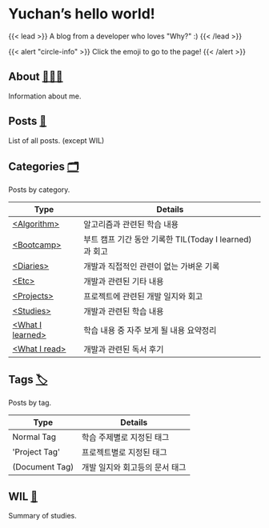 # Yuchan’s hello world!

{{< lead >}}
A blog from a developer who loves "Why?" :)
{{< /lead >}}

{{< alert "circle-info" >}}
Click the emoji to go to the page!
{{< /alert >}}

## About [👨🏻‍💻](/about)

Information about me.

## Posts [📑](/posts)

List of all posts. (except WIL)

## Categories [🗂](/categories)

Posts by category.

| Type                                            | Details                                                |
| ----------------------------------------------- | ------------------------------------------------------ |
| [\<Algorithm>](/categories/algorithm)           | 알고리즘과 관련된 학습 내용                            |
| [\<Bootcamp>](/categories/bootcamp)             | 부트 캠프 기간 동안 기록한 TIL(Today I learned)과 회고 |
| [\<Diaries>](/categories/diaries)               | 개발과 직접적인 관련이 없는 가벼운 기록                |
| [\<Etc>](/categories/etc)                       | 개발과 관련된 기타 내용                                |
| [\<Projects>](/categories/projects)             | 프로젝트에 관련된 개발 일지와 회고                     |
| [\<Studies>](/categories/studies)               | 개발과 관련된 학습 내용                                |
| [\<What I learned>](/categories/what-i-learned) | 학습 내용 중 자주 보게 될 내용 요약정리                |
| [\<What I read>](/categories/what-i-read)       | 개발과 관련된 독서 후기                                |

## Tags [🏷](/tags)

Posts by tag.

| Type           | Details                        |
| -------------- | ------------------------------ |
| Normal Tag     | 학습 주제별로 지정된 태그      |
| 'Project Tag'  | 프로젝트별로 지정된 태그       |
| (Document Tag) | 개발 일지와 회고등의 문서 태그 |

## WIL [📝](/wil)

Summary of studies.
